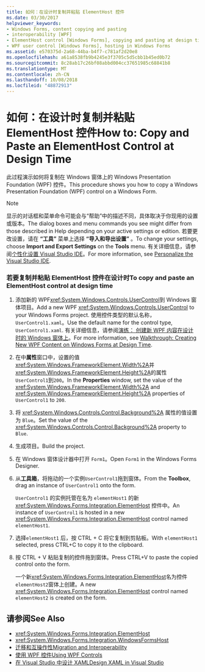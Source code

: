```yaml
---
title: 如何：在设计时复制并粘贴 ElementHost 控件
ms.date: 03/30/2017
helpviewer_keywords:
- Windows Forms, content copying and pasting
- interoperability [WPF]
- ElementHost control [Windows Forms], copying and pasting at design time
- WPF user control [Windows Forms], hosting in Windows Forms
ms.assetid: e570375d-2a68-44ba-b4f7-c781af2d20e8
ms.openlocfilehash: a61a8538fb9b4245e3f3705c5d5cbb1b45ed0b72
ms.sourcegitcommit: 8c28ab17c26bf08abbd004cc37651985c68841b8
ms.translationtype: MT
ms.contentlocale: zh-CN
ms.lasthandoff: 10/08/2018
ms.locfileid: "48872913"
---
```

# <a name="how-to-copy-and-paste-an-elementhost-control-at-design-time"></a><span data-ttu-id="264d8-102">如何：在设计时复制并粘贴 ElementHost 控件</span><span class="sxs-lookup"><span data-stu-id="264d8-102">How to: Copy and Paste an ElementHost Control at Design Time</span></span>
<span data-ttu-id="264d8-103">此过程演示如何将复制在 Windows 窗体上的 Windows Presentation Foundation (WPF) 控件。</span><span class="sxs-lookup"><span data-stu-id="264d8-103">This procedure shows you how to copy a Windows Presentation Foundation (WPF) control on a Windows Form.</span></span>  
  
> [!NOTE]
>  <span data-ttu-id="264d8-104">显示的对话框和菜单命令可能会与“帮助”中的描述不同，具体取决于你现用的设置或版本。</span><span class="sxs-lookup"><span data-stu-id="264d8-104">The dialog boxes and menu commands you see might differ from those described in Help depending on your active settings or edition.</span></span> <span data-ttu-id="264d8-105">若要更改设置，请在 **“工具”** 菜单上选择 **“导入和导出设置”** 。</span><span class="sxs-lookup"><span data-stu-id="264d8-105">To change your settings, choose **Import and Export Settings** on the **Tools** menu.</span></span> <span data-ttu-id="264d8-106">有关详细信息，请参阅[个性化设置 Visual Studio IDE](/visualstudio/ide/personalizing-the-visual-studio-ide)。</span><span class="sxs-lookup"><span data-stu-id="264d8-106">For more information, see [Personalize the Visual Studio IDE](/visualstudio/ide/personalizing-the-visual-studio-ide).</span></span>  
  
### <a name="to-copy-and-paste-an-elementhost-control-at-design-time"></a><span data-ttu-id="264d8-107">若要复制并粘贴 ElementHost 控件在设计时</span><span class="sxs-lookup"><span data-stu-id="264d8-107">To copy and paste an ElementHost control at design time</span></span>  
  
1.  <span data-ttu-id="264d8-108">添加新的 WPF<xref:System.Windows.Controls.UserControl>到 Windows 窗体项目。</span><span class="sxs-lookup"><span data-stu-id="264d8-108">Add a new WPF <xref:System.Windows.Controls.UserControl> to your Windows Forms project.</span></span> <span data-ttu-id="264d8-109">使用控件类型的默认名称，`UserControl1.xaml`。</span><span class="sxs-lookup"><span data-stu-id="264d8-109">Use the default name for the control type, `UserControl1.xaml`.</span></span> <span data-ttu-id="264d8-110">有关详细信息，请参阅[演练： 创建新 WPF 内容在设计时的 Windows 窗体上](../../../../docs/framework/winforms/advanced/walkthrough-creating-new-wpf-content-on-windows-forms-at-design-time.md)。</span><span class="sxs-lookup"><span data-stu-id="264d8-110">For more information, see [Walkthrough: Creating New WPF Content on Windows Forms at Design Time](../../../../docs/framework/winforms/advanced/walkthrough-creating-new-wpf-content-on-windows-forms-at-design-time.md).</span></span>  
  
2.  <span data-ttu-id="264d8-111">在中**属性**窗口中，设置的值<xref:System.Windows.FrameworkElement.Width%2A>并<xref:System.Windows.FrameworkElement.Height%2A>的属性`UserControl1`到`200`。</span><span class="sxs-lookup"><span data-stu-id="264d8-111">In the **Properties** window, set the value of the <xref:System.Windows.FrameworkElement.Width%2A> and <xref:System.Windows.FrameworkElement.Height%2A> properties of `UserControl1` to `200`.</span></span>  
  
3.  <span data-ttu-id="264d8-112">将 <xref:System.Windows.Controls.Control.Background%2A> 属性的值设置为 `Blue`。</span><span class="sxs-lookup"><span data-stu-id="264d8-112">Set the value of the <xref:System.Windows.Controls.Control.Background%2A> property to `Blue`.</span></span>  
  
4.  <span data-ttu-id="264d8-113">生成项目。</span><span class="sxs-lookup"><span data-stu-id="264d8-113">Build the project.</span></span>  
  
5.  <span data-ttu-id="264d8-114">在 Windows 窗体设计器中打开 `Form1`。</span><span class="sxs-lookup"><span data-stu-id="264d8-114">Open `Form1` in the Windows Forms Designer.</span></span>  
  
6.  <span data-ttu-id="264d8-115">从**工具箱**，将拖动的一个实例`UserControl1`拖到窗体。</span><span class="sxs-lookup"><span data-stu-id="264d8-115">From the **Toolbox**, drag an instance of `UserControl1` onto the form.</span></span>  
  
     <span data-ttu-id="264d8-116">`UserControl1` 的实例托管在名为 `elementHost1` 的新 <xref:System.Windows.Forms.Integration.ElementHost> 控件中。</span><span class="sxs-lookup"><span data-stu-id="264d8-116">An instance of `UserControl1` is hosted in a new <xref:System.Windows.Forms.Integration.ElementHost> control named `elementHost1`.</span></span>  
  
7.  <span data-ttu-id="264d8-117">选择`elementHost1` 后，按 CTRL + C 将它复制到剪贴板。</span><span class="sxs-lookup"><span data-stu-id="264d8-117">With `elementHost1` selected, press CTRL+C to copy it to the clipboard.</span></span>  
  
8.  <span data-ttu-id="264d8-118">按 CTRL + V 粘贴复制的控件拖到窗体。</span><span class="sxs-lookup"><span data-stu-id="264d8-118">Press CTRL+V to paste the copied control onto the form.</span></span>  
  
     <span data-ttu-id="264d8-119">一个新<xref:System.Windows.Forms.Integration.ElementHost>名为控件`elementHost2`窗体上创建。</span><span class="sxs-lookup"><span data-stu-id="264d8-119">A new <xref:System.Windows.Forms.Integration.ElementHost> control named `elementHost2` is created on the form.</span></span>  
  
## <a name="see-also"></a><span data-ttu-id="264d8-120">请参阅</span><span class="sxs-lookup"><span data-stu-id="264d8-120">See Also</span></span>  

- <xref:System.Windows.Forms.Integration.ElementHost>  
- <xref:System.Windows.Forms.Integration.WindowsFormsHost>   
- [<span data-ttu-id="264d8-121">迁移和互操作性</span><span class="sxs-lookup"><span data-stu-id="264d8-121">Migration and Interoperability</span></span>](../../../../docs/framework/wpf/advanced/migration-and-interoperability.md)  
- [<span data-ttu-id="264d8-122">使用 WPF 控件</span><span class="sxs-lookup"><span data-stu-id="264d8-122">Using WPF Controls</span></span>](../../../../docs/framework/winforms/advanced/using-wpf-controls.md)  
- [<span data-ttu-id="264d8-123">在 Visual Studio 中设计 XAML</span><span class="sxs-lookup"><span data-stu-id="264d8-123">Design XAML in Visual Studio</span></span>](/visualstudio/designers/designing-xaml-in-visual-studio)